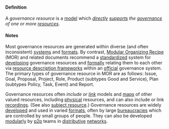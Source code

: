 #### Definition

A *governance resource* is a [model](https://github.com/gcassel/Modular-Organizing-Terminology/blob/master/terms/model.md) which *[directly](https://github.com/gcassel/Modular-Organizing-Terminology/blob/master/terms/direct.md) [supports](https://github.com/gcassel/Modular-Organizing-Terminology/blob/master/terms/support.md) the [governance](https://github.com/gcassel/Modular-Organizing-Terminology/blob/master/terms/govern.md) of one or more [resources](https://github.com/gcassel/Modular-Organizing-Terminology/blob/master/terms/resource.md)*.

#### Notes  

Most governance resources are generated within diverse (and often inconsistent) [systems](https://github.com/gcassel/Modular-Organizing-Terminology/blob/master/terms/system.md) and [formats](https://github.com/gcassel/Modular-Organizing-Terminology/blob/master/terms/format.md).  By contrast, [Modular Organizing Recipe](https://docs.google.com/document/d/17ssWfsuaKQkytdW1q83qKzEjxrY-BoreREch46JOMQY/edit?usp=sharing) (MOR) and related documents recommend a [standardized](https://github.com/gcassel/Modular-Organizing-Terminology/blob/master/terms/standard.md) system for [developing](https://github.com/gcassel/Modular-Organizing-Terminology/blob/master/terms/develop.md) governance resources and [formally](https://github.com/gcassel/Modular-Organizing-Terminology/blob/master/terms/form.md) relating them to each other via [resource description frameworks](https://github.com/gcassel/Modular-Organizing-Terminology/blob/master/terms/resource-description-framework.md) within an [official](https://github.com/gcassel/Modular-Organizing-Terminology/blob/master/terms/official.md) governance system.  The primary types of governance resource in MOR are as follows: Issue, Goal, Proposal, Project, Role, Product (subtypes Good and Service), Plan (subtypes Policy, Task, Event) and Report.

Governance resources often *include or [link](https://github.com/gcassel/Modular-Organizing-Terminology/blob/master/terms/link.md)* models and [maps](https://github.com/gcassel/Modular-Organizing-Terminology/blob/master/terms/map.md) of other valued resources, including [physical](https://github.com/gcassel/Modular-Organizing-Terminology/blob/master/terms/physical.md) resources, and can also include or link [recordings](https://github.com/gcassel/Modular-Organizing-Terminology/blob/master/terms/record.md).  (See also [subject resource](https://github.com/gcassel/Modular-Organizing-Terminology/blob/master/terms/subject-resource.md).)  Governance resources are widely [developed](https://github.com/gcassel/Modular-Organizing-Terminology/blob/master/terms/develop.md) and used in varied [formats](https://github.com/gcassel/Modular-Organizing-Terminology/blob/master/terms/format.md), often by large [bureaucracies](https://github.com/gcassel/Modular-Organizing-Terminology/blob/master/terms/bureaucracy.md) which are controlled by small groups of people. They can also be developed [modularly](https://github.com/gcassel/Modular-Organizing-Terminology/blob/master/terms/modular.md) by [p2p](https://github.com/gcassel/Modular-Organizing-Terminology/blob/master/terms/p2p.md) teams in [distributive](https://github.com/gcassel/Modular-Organizing-Terminology/blob/master/terms/distribute.md) [networks](https://github.com/gcassel/Modular-Organizing-Terminology/blob/master/terms/network.md).
